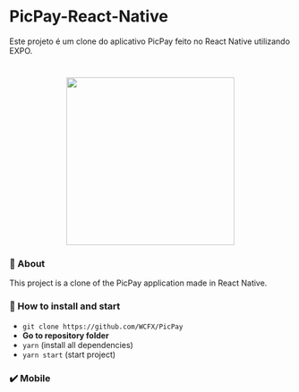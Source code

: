 # PicPay-React-Native
Este projeto é um clone do aplicativo PicPay feito no React Native utilizando EXPO.

<h1 align="center">
<img src="https://logodownload.org/wp-content/uploads/2018/05/picpay-logo.png" width="300px">
</h1>

### :page_with_curl: About
This project is a clone of the PicPay application made in React Native.

### :rocket: How to install and start 
- `git clone https://github.com/WCFX/PicPay`
- **Go to repository folder**
- `yarn` (install all dependencies)
- `yarn start` (start project)

### :heavy_check_mark: Mobile